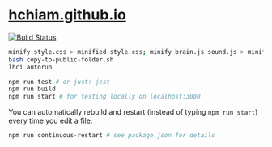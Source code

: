 # [hchiam.github.io](https://hchiam.github.io)

[![Build Status](https://travis-ci.com/hchiam/hchiam.github.io.svg?branch=master)](https://travis-ci.com/hchiam/hchiam.github.io)

```bash
minify style.css > minified-style.css; minify brain.js sound.js > minified-code.js;
bash copy-to-public-folder.sh
lhci autorun
```

```bash
npm run test # or just: jest
npm run build
npm run start # for testing locally on localhost:3000
```

You can automatically rebuild and restart (instead of typing `npm run start`) every time you edit a file:

```bash
npm run continuous-restart # see package.json for details
```
